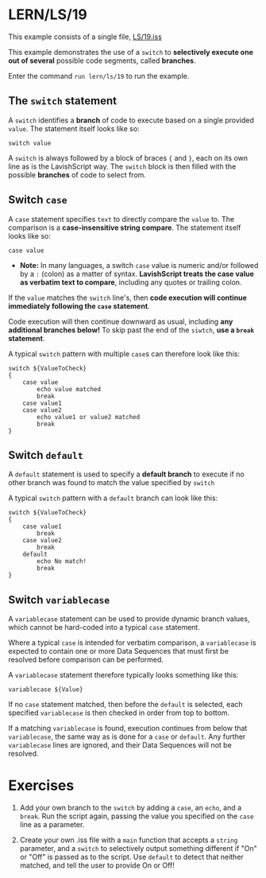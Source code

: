 # LERN/LS/19
This example consists of a single file, [LS/19.iss](19.iss)

This example demonstrates the use of a ```switch``` to **selectively execute one out of several** possible code segments, called **branches**.

Enter the command ```run lern/ls/19``` to run the example. 

## The ```switch``` statement
A ```switch``` identifies a **branch** of code to execute based on a single provided ```value```. The statement itself looks like so:
```
switch value
```

A ```switch``` is always followed by a block of braces ```{``` and ```}```, each on its own line as is the LavishScript way. The ```switch``` block is then filled with the possible **branches** of code to select from.

## Switch ```case```
A ```case``` statement specifies ```text``` to directly compare the ```value``` to. The comparison is a **case-insensitive string compare**. The statement itself looks like so:
```
case value
```

* **Note:** In many languages, a switch ```case``` value is numeric and/or followed by a ```:``` (colon) as a matter of syntax. **LavishScript treats the case value as verbatim text to compare**, including any quotes or trailing colon.

If the ```value``` matches the ```switch``` line's, then **code execution will continue immediately following the ```case``` statement**. 

Code execution will then continue downward as usual, including **any additional branches below!** To skip past the end of the ```siwtch```, **use a ```break``` statement**.

A typical ```switch``` pattern with multiple ```case```s can therefore look like this:
```
switch ${ValueToCheck}
{
    case value
        echo value matched
        break
    case value1
    case value2
        echo value1 or value2 matched
        break
}
```

## Switch ```default```
A ```default``` statement is used to specify a **default branch** to execute if no other branch was found to match the value specified by ```switch```

A typical ```switch``` pattern with a ```default``` branch can look like this:
```
switch ${ValueToCheck}
{
    case value1
        break
    case value2
        break
    default
        echo No match!
        break
}
```

## Switch ```variablecase```
A ```variablecase``` statement can be used to provide dynamic branch values, which cannot be hard-coded into a typical ```case``` statement. 

Where a typical ```case``` is intended for verbatim comparison, a ```variablecase``` is expected to contain one or more Data Sequences that must first be resolved before comparison can be performed.

A ```variablecase``` statement therefore typically looks something like this:
```
variablecase ${Value}
```


If no ```case``` statement matched, then before the ```default``` is selected, each specified ```variablecase``` is then checked in order from top to bottom. 

If a matching ```variablecase``` is found, execution continues from below that ```variablecase```, the same way as is done for a ```case``` or ```default```. Any further ```variablecase``` lines are ignored, and their Data Sequences will not be resolved.

# Exercises
1. Add your own branch to the ```switch``` by adding a ```case```, an ```echo```, and a ```break```. Run the script again, passing the value you specified on the ```case``` line as a parameter.

2. Create your own .iss file with a ```main``` function that accepts a ```string``` parameter, and a ```switch``` to selectively output something different if "On" or "Off" is passed as to the script. Use ```default``` to detect that neither matched, and tell the user to provide On or Off!

